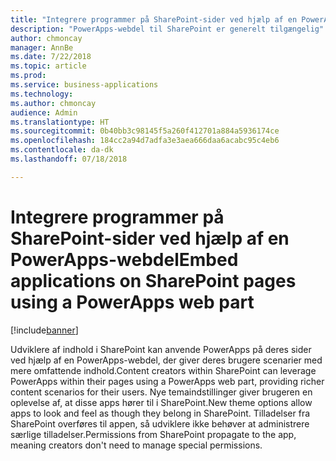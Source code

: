 ```yaml
---
title: "Integrere programmer på SharePoint-sider ved hjælp af en PowerApps-webdel"
description: "PowerApps-webdel til SharePoint er generelt tilgængelig"
author: chmoncay
manager: AnnBe
ms.date: 7/22/2018
ms.topic: article
ms.prod: 
ms.service: business-applications
ms.technology: 
ms.author: chmoncay
audience: Admin
ms.translationtype: HT
ms.sourcegitcommit: 0b40bb3c98145f5a260f412701a884a5936174ce
ms.openlocfilehash: 184cc2a94d7adfa3e3aea666daa6acabc95c4eb6
ms.contentlocale: da-dk
ms.lasthandoff: 07/18/2018

---
```

# <a name="embed-applications-on-sharepoint-pages-using-a-powerapps-web-part"></a><span data-ttu-id="05e69-103">Integrere programmer på SharePoint-sider ved hjælp af en PowerApps-webdel</span><span class="sxs-lookup"><span data-stu-id="05e69-103">Embed applications on SharePoint pages using a PowerApps web part</span></span>


[!include[banner](../../includes/banner.md)]

<span data-ttu-id="05e69-104">Udviklere af indhold i SharePoint kan anvende PowerApps på deres sider ved hjælp af en PowerApps-webdel, der giver deres brugere scenarier med mere omfattende indhold.</span><span class="sxs-lookup"><span data-stu-id="05e69-104">Content creators within SharePoint can leverage PowerApps within their pages using a PowerApps web part, providing richer content scenarios for their users.</span></span> <span data-ttu-id="05e69-105">Nye temaindstillinger giver brugeren en oplevelse af, at disse apps hører til i SharePoint.</span><span class="sxs-lookup"><span data-stu-id="05e69-105">New theme options allow apps to look and feel as though they belong in SharePoint.</span></span> <span data-ttu-id="05e69-106">Tilladelser fra SharePoint overføres til appen, så udviklere ikke behøver at administrere særlige tilladelser.</span><span class="sxs-lookup"><span data-stu-id="05e69-106">Permissions from SharePoint propagate to the app, meaning creators don't need to manage special permissions.</span></span>

